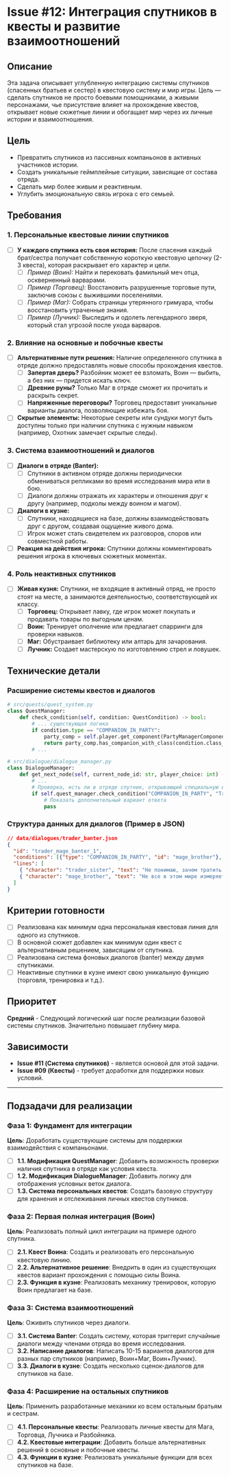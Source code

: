 # Issue #12: Интеграция спутников в квесты и развитие взаимоотношений

## Описание
Эта задача описывает углубленную интеграцию системы спутников (спасенных братьев и сестер) в квестовую систему и мир игры. Цель — сделать спутников не просто боевыми помощниками, а живыми персонажами, чье присутствие влияет на прохождение квестов, открывает новые сюжетные линии и обогащает мир через их личные истории и взаимоотношения.

## Цель
- Превратить спутников из пассивных компаньонов в активных участников истории.
- Создать уникальные геймплейные ситуации, зависящие от состава отряда.
- Сделать мир более живым и реактивным.
- Углубить эмоциональную связь игрока с его семьей.

## Требования

### 1. Персональные квестовые линии спутников
- [ ] **У каждого спутника есть своя история:** После спасения каждый брат/сестра получает собственную короткую квестовую цепочку (2-3 квеста), которая раскрывает его характер и цели.
  - [ ] *Пример (Воин):* Найти и перековать фамильный меч отца, оскверненный варварами.
  - [ ] *Пример (Торговец):* Восстановить разрушенные торговые пути, заключив союзы с выжившими поселениями.
  - [ ] *Пример (Маг):* Собрать страницы утерянного гримуара, чтобы восстановить утраченные знания.
  - [ ] *Пример (Лучник):* Выследить и одолеть легендарного зверя, который стал угрозой после ухода варваров.

### 2. Влияние на основные и побочные квесты
- [ ] **Альтернативные пути решения:** Наличие определенного спутника в отряде должно предоставлять новые способы прохождения квестов.
  - [ ] **Запертая дверь?** Разбойник может ее взломать, Воин — выбить, а без них — придется искать ключ.
  - [ ] **Древние руны?** Только Маг в отряде сможет их прочитать и раскрыть секрет.
  - [ ] **Напряженные переговоры?** Торговец предоставит уникальные варианты диалога, позволяющие избежать боя.
- [ ] **Скрытые элементы:** Некоторые секреты или сундуки могут быть доступны только при наличии спутника с нужным навыком (например, Охотник замечает скрытые следы).

### 3. Система взаимоотношений и диалогов
- [ ] **Диалоги в отряде (Banter):**
  - [ ] Спутники в активном отряде должны периодически обмениваться репликами во время исследования мира или в бою.
  - [ ] Диалоги должны отражать их характеры и отношения друг к другу (например, подколы между воином и магом).
- [ ] **Диалоги в кузне:**
  - [ ] Спутники, находящиеся на базе, должны взаимодействовать друг с другом, создавая ощущение живого дома.
  - [ ] Игрок может стать свидетелем их разговоров, споров или совместной работы.
- [ ] **Реакция на действия игрока:** Спутники должны комментировать решения игрока в ключевых сюжетных моментах.

### 4. Роль неактивных спутников
- [ ] **Живая кузня:** Спутники, не входящие в активный отряд, не просто стоят на месте, а занимаются деятельностью, соответствующей их классу.
  - [ ] **Торговец:** Открывает лавку, где игрок может покупать и продавать товары по выгодным ценам.
  - [ ] **Воин:** Тренирует ополчение или предлагает спарринги для проверки навыков.
  - [ ] **Маг:** Обустраивает библиотеку или алтарь для зачарования.
  - [ ] **Лучник:** Создает мастерскую по изготовлению стрел и ловушек.

## Технические детали

### Расширение системы квестов и диалогов
```python
# src/quests/quest_system.py
class QuestManager:
    def check_condition(self, condition: QuestCondition) -> bool:
        # ... существующая логика
        if condition.type == "COMPANION_IN_PARTY":
            party_comp = self.player.get_component(PartyManagerComponent)
            return party_comp.has_companion_with_class(condition.class_type)
        # ...

# src/dialogue/dialogue_manager.py
class DialogueManager:
    def get_next_node(self, current_node_id: str, player_choice: int) -> DialogueNode:
        # ...
        # Проверка, есть ли в отряде спутник, открывающий специальную ветку диалога
        if self.quest_manager.check_condition("COMPANION_IN_PARTY", "Trader"):
            # Показать дополнительный вариант ответа
            pass
```

### Структура данных для диалогов (Пример в JSON)
```json
// data/dialogues/trader_banter.json
{
  "id": "trader_mage_banter_1",
  "conditions": [{"type": "COMPANION_IN_PARTY", "id": "mage_brother"}, {"type": "COMPANION_IN_PARTY", "id": "trader_sister"}],
  "lines": [
    { "character": "trader_sister", "text": "Не понимаю, зачем тратить время на эти пыльные книги, когда вокруг столько возможностей заработать!" },
    { "character": "mage_brother", "text": "Не все в этом мире измеряется звоном монет, сестра." }
  ]
}
```

## Критерии готовности
- [ ] Реализована как минимум одна персональная квестовая линия для одного из спутников.
- [ ] В основной сюжет добавлен как минимум один квест с альтернативным решением, зависящим от спутника.
- [ ] Реализована система фоновых диалогов (banter) между двумя спутниками.
- [ ] Неактивные спутники в кузне имеют свою уникальную функцию (торговля, тренировка и т.д.).

## Приоритет
**Средний** - Следующий логический шаг после реализации базовой системы спутников. Значительно повышает глубину мира.

## Зависимости
- **Issue #11 (Система спутников)** - является основой для этой задачи.
- **Issue #09 (Квесты)** - требует доработки для поддержки новых условий.

---

## Подзадачи для реализации

### Фаза 1: Фундамент для интеграции
**Цель**: Доработать существующие системы для поддержки взаимодействия с компаньонами.

- [ ] **1.1. Модификация QuestManager**: Добавить возможность проверки наличия спутника в отряде как условия квеста.
- [ ] **1.2. Модификация DialogueManager**: Добавить логику для отображения условных веток диалога.
- [ ] **1.3. Система персональных квестов**: Создать базовую структуру для хранения и отслеживания личных квестов спутников.

### Фаза 2: Первая полная интеграция (Воин)
**Цель**: Реализовать полный цикл интеграции на примере одного спутника.

- [ ] **2.1. Квест Воина**: Создать и реализовать его персональную квестовую линию.
- [ ] **2.2. Альтернативное решение**: Внедрить в один из существующих квестов вариант прохождения с помощью силы Воина.
- [ ] **2.3. Функция в кузне**: Реализовать механику тренировок, которую Воин предлагает на базе.

### Фаза 3: Система взаимоотношений
**Цель**: Оживить спутников через диалоги.

- [ ] **3.1. Система Banter**: Создать систему, которая триггерит случайные диалоги между членами отряда во время исследования.
- [ ] **3.2. Написание диалогов**: Написать 10-15 вариантов диалогов для разных пар спутников (например, Воин+Маг, Воин+Лучник).
- [ ] **3.3. Диалоги в кузне**: Создать несколько сценок-диалогов для спутников на базе.

### Фаза 4: Расширение на остальных спутников
**Цель**: Применить разработанные механики ко всем остальным братьям и сестрам.

- [ ] **4.1. Персональные квесты**: Реализовать личные квесты для Мага, Торговца, Лучника и Разбойника.
- [ ] **4.2. Квестовые интеграции**: Добавить больше альтернативных решений в основные и побочные квесты.
- [ ] **4.3. Функции в кузне**: Реализовать уникальные функции для всех спутников на базе.